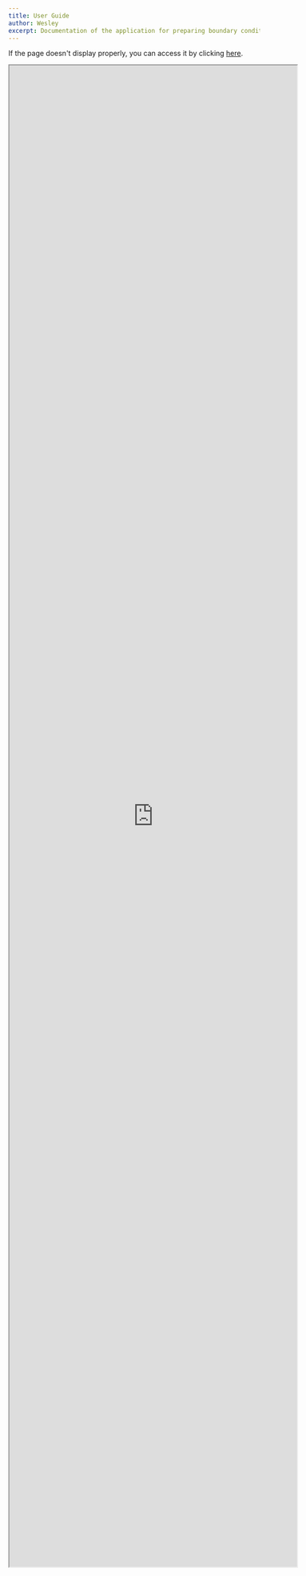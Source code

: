 ```yaml
---
title: User Guide
author: Wesley
excerpt: Documentation of the application for preparing boundary conditions of CM5A2 climate model
---
```


If the page doesn't display properly, you can access it by clicking [here](https://paleoclim-cnrs.github.io/netcdf_editor_app/).

<iframe src="https://paleoclim-cnrs.github.io/netcdf_editor_app/" style="width:60vw; height:75vh;"></iframe>
